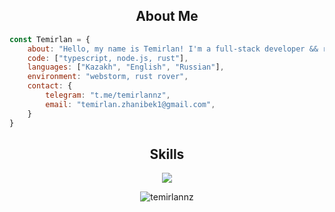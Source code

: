 <h2 align="center">About Me </h2>

```javascript
const Temirlan = {
    about: "Hello, my name is Temirlan! I'm a full-stack developer && rust enthusiast",
    code: ["typescript, node.js, rust"],
    languages: ["Kazakh", "English", "Russian"],
    environment: "webstorm, rust rover",
    contact: {
        telegram: "t.me/temirlannz",
        email: "temirlan.zhanibek1@gmail.com",
    }
}
```

<h2 align="center">Skills</h2>

<p align="center">
  <a href="https://skillicons.dev">
    <img src="https://skillicons.dev/icons?i=js,ts,react,nextjs,nodejs,nestjs,postgres,typeorm,rust,actix" />
  </a>
</p>

<p align="center">
  <img align="center" src="https://github-readme-stats.vercel.app/api/top-langs?username=temirlannz&show_icons=true&theme=dark&locale=en&layout=compact" alt="temirlannz" />
</p>
